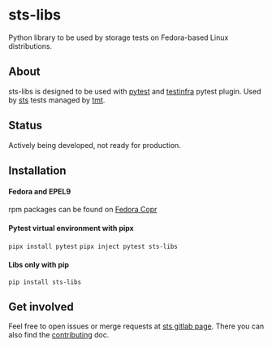 # sts-libs
Python library to be used by storage tests on Fedora-based Linux distributions.

## About
sts-libs is designed to be used with [pytest](https://pytest.org) and [testinfra](https://testinfra.readthedocs.io) pytest plugin.
Used by [sts](https://gitlab.com/rh-kernel-stqe/sts) tests managed by [tmt](https://github.com/teemtee/tmt).

## Status
Actively being developed, not ready for production.

## Installation
#### Fedora and EPEL9
rpm packages can be found on [Fedora Copr](https://copr.fedorainfracloud.org/coprs/packit/gitlab.com-rh-kernel-stqe-sts-releases/)

#### Pytest virtual environment with pipx
`pipx install pytest`
`pipx inject pytest sts-libs`
#### Libs only with pip
`pip install sts-libs`

## Get involved
Feel free to open issues or merge requests at [sts gitlab page]([sts](https://gitlab.com/rh-kernel-stqe/sts)).
There you can also find the [contributing](https://gitlab.com/rh-kernel-stqe/sts/docs/contributing.md) doc.
